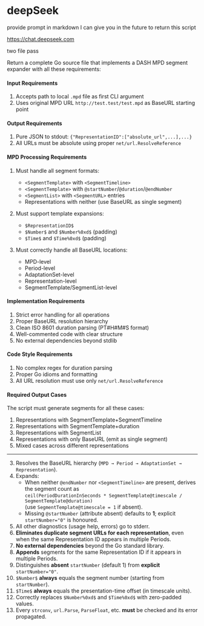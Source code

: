 # deepSeek

provide prompt in markdown I can give you in the future to return this script

https://chat.deepseek.com

two file pass

Return a complete Go source file that implements a DASH MPD segment expander with all these requirements:

#### Input Requirements
1. Accepts path to local `.mpd` file as first CLI argument  
2. Uses original MPD URL `http://test.test/test.mpd` as BaseURL starting point

#### Output Requirements
1. Pure JSON to stdout: `{"RepresentationID":["absolute_url",...],...}`  
2. All URLs must be absolute using proper `net/url.ResolveReference`

#### MPD Processing Requirements
1. Must handle all segment formats:
   - `<SegmentTemplate>` with `<SegmentTimeline>`
   - `<SegmentTemplate>` with `@startNumber`/`@duration`/`@endNumber`
   - `<SegmentList>` with `<SegmentURL>` entries
   - Representations with neither (use BaseURL as single segment)

2. Must support template expansions:
   - `$RepresentationID$`
   - `$Number$` and `$Number%0xd$` (padding)
   - `$Time$` and `$Time%0xd$` (padding)

3. Must correctly handle all BaseURL locations:
   - MPD-level
   - Period-level
   - AdaptationSet-level  
   - Representation-level
   - SegmentTemplate/SegmentList-level

#### Implementation Requirements
1. Strict error handling for all operations
2. Proper BaseURL resolution hierarchy
3. Clean ISO 8601 duration parsing (PT#H#M#S format)
4. Well-commented code with clear structure
5. No external dependencies beyond stdlib

#### Code Style Requirements  
1. No complex regex for duration parsing  
2. Proper Go idioms and formatting  
3. All URL resolution must use only `net/url.ResolveReference`

#### Required Output Cases
The script must generate segments for all these cases:
1. Representations with SegmentTemplate+SegmentTimeline
2. Representations with SegmentTemplate+duration  
3. Representations with SegmentList
4. Representations with only BaseURL (emit as single segment)
5. Mixed cases across different representations

---

3. Resolves the BaseURL hierarchy (`MPD → Period → AdaptationSet → Representation`).  
4. Expands:  
   - When neither `@endNumber` nor `<SegmentTimeline>` are present, derives the segment count as  
     `ceil(PeriodDurationInSeconds * SegmentTemplate@timescale / SegmentTemplate@duration)`  
     (use `SegmentTemplate@timescale = 1` if absent).  
   - Missing `@startNumber` (attribute absent) defaults to **1**; explicit `startNumber="0"` is honoured.  
7. All other diagnostics (usage help, errors) go to stderr.  
8. **Eliminates duplicate segment URLs for each representation**, even when the same Representation ID appears in multiple Periods.  
9. **No external dependencies** beyond the Go standard library.  
10. **Appends** segments for the same Representation ID if it appears in multiple Periods.  
13. Distinguishes **absent** `startNumber` (default 1) from **explicit** `startNumber="0"`.  
14. `$Number$` **always** equals the segment number (starting from `startNumber`).  
15. `$Time$` **always** equals the presentation-time offset (in timescale units).  
16. Correctly replaces `$Number%0xd$` and `$Time%0xd$` with zero-padded values.  
18. Every `strconv`, `url.Parse`, `ParseFloat`, etc. **must** be checked and its error propagated.
